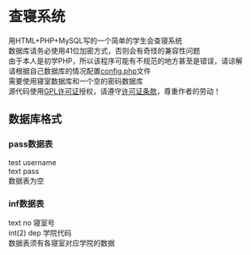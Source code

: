# 查寝系统
用HTML+PHP+MySQL写的一个简单的学生会查寝系统  <br/>
数据库请务必使用41位加密方式，否则会有奇怪的兼容性问题  <br/>
由于本人是初学PHP，所以该程序可能有不规范的地方甚至是错误，请谅解 <br/>
请根据自己数据库的情况配置<a href="https://github.com/qwgg9654/chaqin/blob/master/config.php">config.php</a>文件 <br/>
需要使用寝室数据库和一个空的密码数据库  <br/>
源代码使用<a href="http://baike.baidu.com/view/130692.htm">GPL许可证</a>授权，请遵守<a href="https://github.com/qwgg9654/chaqin/blob/master/LICENSE">许可证条款</a>，尊重作者的劳动！  <br/>
## 数据库格式
### pass数据表 
test username  <br/>
text pass  <br/>
数据表为空  <br/>
### inf数据表 
text     no     寝室号  <br/>
int(2)   dep    学院代码  <br/>
数据表须有各寝室对应学院的数据  <br/>